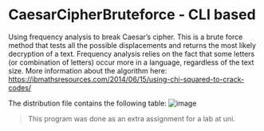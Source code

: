 # CaesarCipherBruteforce - CLI based

Using frequency analysis to break Caesar’s cipher. This is a brute force method that tests all the possible displacements and returns the most likely decryption of a text. Frequency analysis relies on the fact that some letters (or combination of letters) occur more in a language, regardless of the text size. More information about the algorithm here: https://ibmathsresources.com/2014/06/15/using-chi-squared-to-crack-codes/

The distribution file contains the following table:
![image](https://user-images.githubusercontent.com/45566281/163851913-c45c08c1-3486-43e4-bc5a-ee2213980f8e.png)

> This program was done as an extra assignment for a lab at uni.
